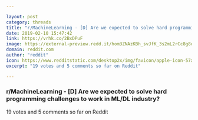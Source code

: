 ```yaml
---

layout: post
category: threads
title: "r/MachineLearning - [D] Are we expected to solve hard programming challenges to work in ML/DL industry?"
date: 2019-02-10 15:47:42
link: https://vrhk.co/2BxDPuF
image: https://external-preview.redd.it/hom3ZNAzKBh_svJfK_3s2mL2rCc8g8q3kzScXnsA-ig.jpg?auto=webp&s=b0795933aa001a8d09078860a58a7c71957eef85
domain: reddit.com
author: "reddit"
icon: https://www.redditstatic.com/desktop2x/img/favicon/apple-icon-57x57.png
excerpt: "19 votes and 5 comments so far on Reddit"

---
```


### r/MachineLearning - [D] Are we expected to solve hard programming challenges to work in ML/DL industry?

19 votes and 5 comments so far on Reddit